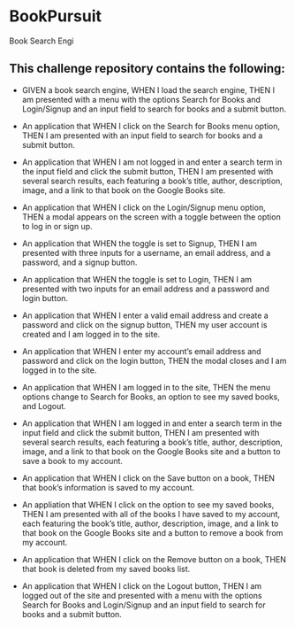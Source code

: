 # BookPursuit
Book Search Engi

## This challenge repository contains the following:

* GIVEN a book search engine, WHEN I load the search engine, THEN I am presented with a menu with the options Search for Books and Login/Signup and an input field to search for books and a submit button.

* An application that WHEN I click on the Search for Books menu option, THEN I am presented with an input field to search for books and a submit button.

* An application that WHEN I am not logged in and enter a search term in the input field and click the submit button, THEN I am presented with several search results, each featuring a book’s title, author, description, image, and a link to that book on the Google Books site.

* An application that WHEN I click on the Login/Signup menu option, THEN a modal appears on the screen with a toggle between the option to log in or sign up.

* An application that WHEN the toggle is set to Signup, THEN I am presented with three inputs for a username, an email address, and a password, and a signup button.

* An application that WHEN the toggle is set to Login, THEN I am presented with two inputs for an email address and a password and login button.

* An application that WHEN I enter a valid email address and create a password and click on the signup button, THEN my user account is created and I am logged in to the site.

* An application that WHEN I enter my account’s email address and password and click on the login button, THEN the modal closes and I am logged in to the site.

* An application that WHEN I am logged in to the site, THEN the menu options change to Search for Books, an option to see my saved books, and Logout.

* An application that WHEN I am logged in and enter a search term in the input field and click the submit button, THEN I am presented with several search results, each featuring a book’s title, author, description, image, and a link to that book on the Google Books site and a button to save a book to my account.

* An application that WHEN I click on the Save button on a book, THEN that book’s information is saved to my account.

* An appliation that WHEN I click on the option to see my saved books, THEN I am presented with all of the books I have saved to my account, each featuring the book’s title, author, description, image, and a link to that book on the Google Books site and a button to remove a book from my account.

* An application that WHEN I click on the Remove button on a book, THEN that book is deleted from my saved books list.

* An application that WHEN I click on the Logout button, THEN I am logged out of the site and presented with a menu with the options Search for Books and Login/Signup and an input field to search for books and a submit button.  